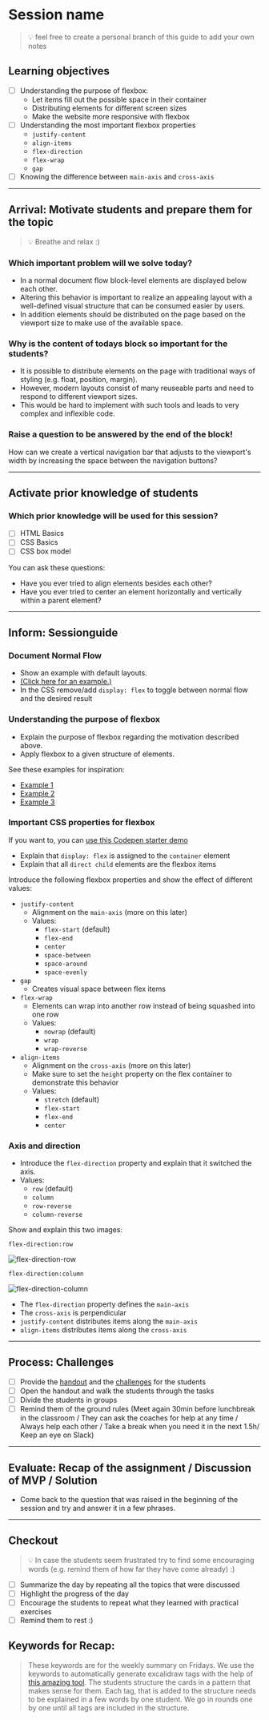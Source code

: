 # Session name

> 💡 feel free to create a personal branch of this guide to add your own notes

## Learning objectives

- [ ] Understanding the purpose of flexbox:
  - Let items fill out the possible space in their container
  - Distributing elements for different screen sizes
  - Make the website more responsive with flexbox
- [ ] Understanding the most important flexbox properties
  - `justify-content`
  - `align-items`
  - `flex-direction`
  - `flex-wrap`
  - `gap`
- [ ] Knowing the difference between `main-axis` and `cross-axis`

---

## Arrival: Motivate students and prepare them for the topic

> 💡 Breathe and relax :)

### Which important problem will we solve today?

- In a normal document flow block-level elements are displayed below each other.
- Altering this behavior is important to realize an appealing layout with a well-defined visual
  structure that can be consumed easier by users.
- In addition elements should be distributed on the page based on the viewport size to make use of
  the available space.

### Why is the content of todays block so important for the students?

- It is possible to distribute elements on the page with traditional ways of styling (e.g. float,
  position, margin).
- However, modern layouts consist of many reuseable parts and need to respond to different viewport
  sizes.
- This would be hard to implement with such tools and leads to very complex and inflexible code.

### Raise a question to be answered by the end of the block!

How can we create a vertical navigation bar that adjusts to the viewport's width by increasing the
space between the navigation buttons?

---

## Activate prior knowledge of students

### Which prior knowledge will be used for this session?

- [ ] HTML Basics
- [ ] CSS Basics
- [ ] CSS box model

You can ask these questions:

- Have you ever tried to align elements besides each other?
- Have you ever tried to center an element horizontally and vertically within a parent element?

---

## Inform: Sessionguide

### Document Normal Flow

- Show an example with default layouts.
- [(Click here for an example.)](https://codepen.io/neuefische/pen/KKQZRMo?editors=1100)
- In the CSS remove/add `display: flex` to toggle between normal flow and the desired result

### Understanding the purpose of flexbox

- Explain the purpose of flexbox regarding the motivation described above.
- Apply flexbox to a given structure of elements.

See these examples for inspiration:

- [Example 1](https://codepen.io/neuefische/pen/YzeaKvx)
- [Example 2](https://codepen.io/neuefische/pen/rNJOBwK)
- [Example 3](https://codepen.io/neuefische/pen/VwQyxze)

### Important CSS properties for flexbox

If you want to, you can
[use this Codepen starter demo](https://codepen.io/neuefische/pen/xxYWBXr?editors=1010)

- Explain that `display: flex` is assigned to the `container` element
- Explain that all `direct child` elements are the flexbox items

Introduce the following flexbox properties and show the effect of different values:

- `justify-content`
  - Alignment on the `main-axis` (more on this later)
  - Values:
    - `flex-start` (default)
    - `flex-end`
    - `center`
    - `space-between`
    - `space-around`
    - `space-evenly`
- `gap`
  - Creates visual space between flex items
- `flex-wrap`
  - Elements can wrap into another row instead of being squashed into one row
  - Values:
    - `nowrap` (default)
    - `wrap`
    - `wrap-reverse`
- `align-items`
  - Alignment on the `cross-axis` (more on this later)
  - Make sure to set the `height` property on the flex container to demonstrate this behavior
  - Values:
    - `stretch` (default)
    - `flex-start`
    - `flex-end`
    - `center`

### Axis and direction

- Introduce the `flex-direction` property and explain that it switched the axis.
- Values:
  - `row` (default)
  - `column`
  - `row-reverse`
  - `column-reverse`

Show and explain this two images:

`flex-direction:row`

![flex-direction-row](./assets/flex-direction-row.png)

`flex-direction:column`

![flex-direction-column](./assets/flex-direction-column.png)

- The `flex-direction` property defines the `main-axis`
- The `cross-axis` is perpendicular
- `justify-content` distributes items along the `main-axis`
- `align-items` distributes items along the `cross-axis`

---

## Process: Challenges

- [ ] Provide the [handout](css-flexbox.md) and the [challenges](challenges-css-flexbox.md) for the
      students
- [ ] Open the handout and walk the students through the tasks
- [ ] Divide the students in groups
- [ ] Remind them of the ground rules (Meet again 30min before lunchbreak in the classroom / They
      can ask the coaches for help at any time / Always help each other / Take a break when you need
      it in the next 1.5h/ Keep an eye on Slack)

---

## Evaluate: Recap of the assignment / Discussion of MVP / Solution

- Come back to the question that was raised in the beginning of the session and try and answer it in
  a few phrases.

---

## Checkout

> 💡 In case the students seem frustrated try to find some encouraging words (e.g. remind them of
> how far they have come already) :)

- [ ] Summarize the day by repeating all the topics that were discussed
- [ ] Highlight the progress of the day
- [ ] Encourage the students to repeat what they learned with practical exercises
- [ ] Remind them to rest :)

## Keywords for Recap:

> These keywords are for the weekly summary on Fridays. We use the keywords to automatically
> generate excalidraw tags with the help of
> [this amazing tool](https://github.com/F-Kirchhoff/tag-cloud-generator). The students structure
> the cards in a pattern that makes sense for them. Each tag, that is added to the structure needs
> to be explained in a few words by one student. We go in rounds one by one until all tags are
> included in the structure.
